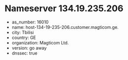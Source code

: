 # Nameserver 134.19.235.206

* as_number: 16010
* name: host-134-19-235-206.customer.magticom.ge.
* city: Tbilisi
* country: GE
* organization: Magticom Ltd.
* version: go away
* dnssec: true
